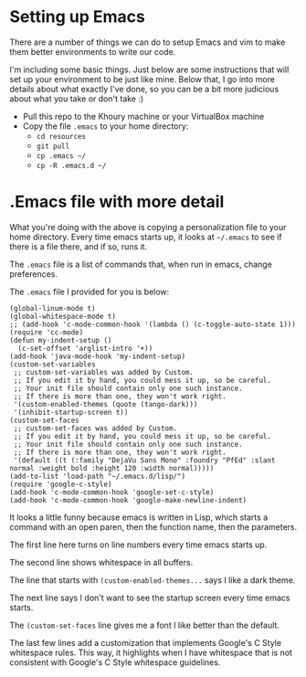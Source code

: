 # Setting up Emacs

There are a number of things we can do to setup Emacs and vim to make them better 
environments to write our code. 

I'm including some basic things. Just below are some instructions that will set up 
your environment to be just like mine. Below that, I go into more details about what 
exactly I've done, so you can be a bit more judicious about what you take or don't take :) 

* Pull this repo to the Khoury machine or your VirtualBox machine
* Copy the file ```.emacs``` to your home directory: 
   * ```cd resources```
   * ```git pull```
   * ```cp .emacs ~/```
   * ```cp -R .emacs.d ~/```

# .Emacs file with more detail

What you're doing with the above is copying a personalization file to your 
home directory. Every time emacs starts up, it looks at ```~/.emacs``` to see if 
there is a file there, and if so, runs it. 

The ```.emacs``` file is a list of commands that, when run in emacs, change preferences. 

The ```.emacs``` file I provided for you is below: 

```
(global-linum-mode t)
(global-whitespace-mode t)
;; (add-hook 'c-mode-common-hook '(lambda () (c-toggle-auto-state 1)))
(require 'cc-mode)
(defun my-indent-setup ()
  (c-set-offset 'arglist-intro '+))
(add-hook 'java-mode-hook 'my-indent-setup)
(custom-set-variables
 ;; custom-set-variables was added by Custom.
 ;; If you edit it by hand, you could mess it up, so be careful.
 ;; Your init file should contain only one such instance.
 ;; If there is more than one, they won't work right.
 '(custom-enabled-themes (quote (tango-dark)))
 '(inhibit-startup-screen t))
(custom-set-faces
 ;; custom-set-faces was added by Custom.
 ;; If you edit it by hand, you could mess it up, so be careful.
 ;; Your init file should contain only one such instance.
 ;; If there is more than one, they won't work right.
 '(default ((t (:family "DejaVu Sans Mono" :foundry "PfEd" :slant normal :weight bold :height 120 :width normal)))))
(add-to-list 'load-path "~/.emacs.d/lisp/") 
(require 'google-c-style)
(add-hook 'c-mode-common-hook 'google-set-c-style)
(add-hook 'c-mode-common-hook 'google-make-newline-indent)
```

It looks a little funny because emacs is written in Lisp, which starts a command with an open paren, then the function name, then the parameters. 

The first line here turns on line numbers every time emacs starts up. 

The second line shows whitespace in all buffers. 

The line that starts with ```(custom-enabled-themes...``` says I like a dark theme. 

The next line says I don't want to see the startup screen every time emacs starts. 

The ```(custom-set-faces``` line gives me a font I like better than the default. 

The last few lines add a customization that implements Google's C Style whitespace rules. This way, 
it highlights when I have whitespace that is not consistent with Google's C Style whitespace guidelines. 

